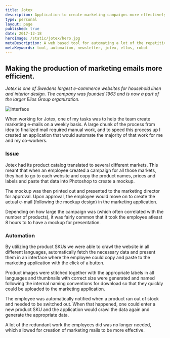 ```yaml
---
title: Jotex
description: Application to create marketing campaigns more effectively.
type: personal
layout: page
published: true
date: 2017-12-18
heroImage: /static/jotex/hero.jpg
metaDescription: A web based tool for automating a lot of the repetitive work done when creating newsletter campaigns.
metaKeywords: tool, automation, newsletter, jotex, ellos, robot
---
```


## Making the production of marketing emails more efficient.

_Jotex is one of Swedens largest e-commerce websites for household linen and
interior design. The company was founded 1963 and is now a part of the larger
Ellos Group organization._

![Interface](/static/jotex/hero.jpg "Application interface")

When working for Jotex, one of my tasks was to help the team create
marketing e-mails on a weekly basis. A large chunk of the process from idea to finalized mail required manual work, and to speed this process up I created an application that would automate the majority of that work for me and my co-workers.

### Issue

Jotex had its product catalog translated to several different
markets. This meant that when an employee created a campaign for all those
markets, they had to go to each website and copy the product names, prices and
labels and paste that data into Photoshop to create a mockup.

The mockup was then printed out and presented to the marketing director for
approval. Upon approval, the employee would move on to create the actual e-mail
(following the mockup design) in the marketing application.

Depending on how large the campaign was (which often correlated with the number
of products), it was fairly common that it took the employee atleast 8 hours to
to have a mockup for presentation.

### Automation

By utilizing the product SKUs we were able to crawl the website in all
different languages, automatically fetch the necessary data and
present them in an interface where the employee could copy and paste to the
marketing application with the click of a button.

Product images were stitched together with the appropriate labels in all
languages and thumbnails with correct size were generated and named following
the internal naming conventions for download so that they quickly could be
uploaded to the marketing application.

The employee was automatically notified when a product ran out of stock and
needed to be switched out. When that happened, one could enter a new product SKU
and the application would crawl the data again and generate the appropriate
data.

A lot of the redundant work the employees did was no longer needed, which allowed for
creation of marketing mails to be more effective.

